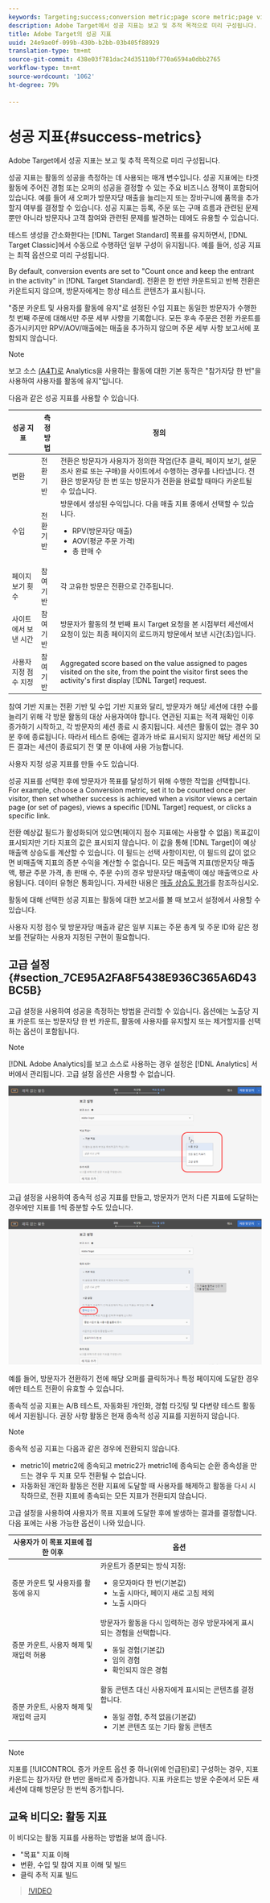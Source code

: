 ```yaml
---
keywords: Targeting;success;conversion metric;page score metric;page views metric;revenue metrics;time on site metric;estimated value;advanced settings;success metrics
description: Adobe Target에서 성공 지표는 보고 및 추적 목적으로 미리 구성됩니다.
title: Adobe Target의 성공 지표
uuid: 24e9ae0f-099b-430b-b2bb-03b405f88929
translation-type: tm+mt
source-git-commit: 438e03f781dac24d35110bf770a6594a0dbb2765
workflow-type: tm+mt
source-wordcount: '1062'
ht-degree: 79%

---
```



# 성공 지표{#success-metrics}

Adobe Target에서 성공 지표는 보고 및 추적 목적으로 미리 구성됩니다.

성공 지표는 활동의 성공을 측정하는 데 사용되는 매개 변수입니다. 성공 지표에는 타겟 활동에 주어진 경험 또는 오퍼의 성공을 결정할 수 있는 주요 비즈니스 정책이 포함되어 있습니다. 예를 들어 새 오퍼가 방문자당 매출을 늘리는지 또는 장바구니에 품목을 추가할지 여부를 결정할 수 있습니다. 성공 지표는 등록, 주문 또는 구매 흐름과 관련된 문제뿐만 아니라 방문자나 고객 참여와 관련된 문제를 발견하는 데에도 유용할 수 있습니다.

테스트 생성을 간소화한다는 [!DNL Target Standard] 목표를 유지하면서, [!DNL Target Classic]에서 수동으로 수행하던 일부 구성이 유지됩니다. 예를 들어, 성공 지표는 최적 옵션으로 미리 구성됩니다.

By default, conversion events are set to &quot;Count once and keep the entrant in the activity&quot; in [!DNL Target Standard]. 전환은 한 번만 카운트되고 반복 전환은 카운트되지 않으며, 방문자에게는 항상 테스트 콘텐츠가 표시됩니다.

&quot;증분 카운트 및 사용자를 활동에 유지&quot;로 설정된 수입 지표는 동일한 방문자가 수행한 첫 번째 주문에 대해서만 주문 세부 사항을 기록합니다. 모든 후속 주문은 전환 카운트를 증가시키지만 RPV/AOV/매출에는 매출을 추가하지 않으며 주문 세부 사항 보고서에 포함되지 않습니다.

>[!NOTE]
>
>보고 소스 [(A4T)로](/help/c-integrating-target-with-mac/a4t/a4t.md) Analytics을 사용하는 활동에 대한 기본 동작은 &quot;참가자당 한 번&quot;을 사용하여 사용자를 활동에 유지&quot;입니다.

다음과 같은 성공 지표를 사용할 수 있습니다.

| 성공 지표 | 측정 방법 | 정의 |
|--- |--- |--- |
| 변환 | 전환 기반 | 전환은 방문자가 사용자가 정의한 작업(단추 클릭, 페이지 보기, 설문 조사 완료 또는 구매)을 사이트에서 수행하는 경우를 나타냅니다. 전환은 방문자당 한 번 또는 방문자가 전환을 완료할 때마다 카운트될 수 있습니다. |
| 수입 | 전환 기반 | 방문에서 생성된 수익입니다. 다음 매출 지표 중에서 선택할 수 있습니다.<ul><li>RPV(방문자당 매출)</li><li>AOV(평균 주문 가격)</li><li>총 판매 수</li></ul> |
| 페이지 보기 횟수 | 참여 기반 | 각 고유한 방문은 전환으로 간주됩니다. |
| 사이트에서 보낸 시간 | 참여 기반 | 방문자가 활동의 첫 번째 표시 Target 요청을 본 시점부터 세션에서 요청이 있는 최종 페이지의 로드까지 방문에서 보낸 시간(초)입니다. |
| 사용자 지정 점수 지정 | 참여 기반 | Aggregated score based on the value assigned to pages visited on the site, from the point the visitor first sees the activity&#39;s first display [!DNL Target] request. |

참여 기반 지표는 전환 기반 및 수입 기반 지표와 달리, 방문자가 해당 세션에 대한 수를 늘리기 위해 각 방문 활동의 대상 사용자여야 합니다. 연관된 지표는 적격 재확인 이후 증가하기 시작하고, 각 방문자의 세션 종료 시 중지됩니다. 세션은 활동이 없는 경우 30분 후에 종료됩니다. 따라서 테스트 중에는 결과가 바로 표시되지 않지만 해당 세션의 모든 결과는 세션이 종료되기 전 몇 분 이내에 사용 가능합니다.

사용자 지정 성공 지표를 만들 수도 있습니다.

성공 지표를 선택한 후에 방문자가 목표를 달성하기 위해 수행한 작업을 선택합니다. For example, choose a Conversion metric, set it to be counted once per visitor, then set whether success is achieved when a visitor views a certain page (or set of pages), views a specific [!DNL Target] request, or clicks a specific link.

전환 예상값 필드가 활성화되어 있으면(페이지 점수 지표에는 사용할 수 없음) 목표값이 표시되지만 기타 지표의 값은 표시되지 않습니다. 이 값을 통해 [!DNL Target]이 예상 매출액 상승도를 계산할 수 있습니다. 이 필드는 선택 사항이지만, 이 필드의 값이 없으면 비매출액 지표의 증분 수익을 계산할 수 없습니다. 모든 매출액 지표(방문자당 매출액, 평균 주문 가격, 총 판매 수, 주문 수)의 경우 방문자당 매출액이 예상 매출액으로 사용됩니다. 데이터 유형은 통화입니다. 자세한 내용은 [매출 상승도 평가](/help/administrating-target/r-target-account-preferences/estimating-lift-in-revenue.md)를 참조하십시오.

활동에 대해 선택한 성공 지표는 활동에 대한 보고서를 볼 때 보고서 설정에서 사용할 수 있습니다.

사용자 지정 점수 및 방문자당 매출과 같은 일부 지표는 주문 총계 및 주문 ID와 같은 정보를 전달하는 사용자 지정된 구현이 필요합니다.

## 고급 설정 {#section_7CE95A2FA8F5438E936C365A6D43BC5B}

고급 설정을 사용하여 성공을 측정하는 방법을 관리할 수 있습니다. 옵션에는 노출당 지표 카운트 또는 방문자당 한 번 카운트, 활동에 사용자를 유지할지 또는 제거할지를 선택하는 옵션이 포함됩니다.

>[!NOTE]
>
>[!DNL Adobe Analytics]를 보고 소스로 사용하는 경우 설정은 [!DNL Analytics] 서버에서 관리됩니다. 고급 설정 옵션은 사용할 수 없습니다.

![고급 설정 드롭다운](/help/c-activities/r-success-metrics/assets/Menu_AdvancedSettings.png)

고급 설정을 사용하여 종속적 성공 지표를 만들고, 방문자가 먼저 다른 지표에 도달하는 경우에만 지표를 1씩 증분할 수도 있습니다.

![종속성 추가](/help/c-activities/r-success-metrics/assets/UI_dep_success_metric.png)

예를 들어, 방문자가 전환하기 전에 해당 오퍼를 클릭하거나 특정 페이지에 도달한 경우에만 테스트 전환이 유효할 수 있습니다.

종속적 성공 지표는 A/B 테스트, 자동화된 개인화, 경험 타깃팅 및 다변량 테스트 활동에서 지원됩니다. 권장 사항 활동은 현재 종속적 성공 지표를 지원하지 않습니다.

>[!NOTE]
>
>종속적 성공 지표는 다음과 같은 경우에 전환되지 않습니다.

* metric1이 metric2에 종속되고 metric2가 metric1에 종속되는 순환 종속성을 만드는 경우 두 지표 모두 전환될 수 없습니다.
* 자동화된 개인화 활동은 전환 지표에 도달할 때 사용자를 해제하고 활동을 다시 시작하므로, 전환 지표에 종속되는 모든 지표가 전환되지 않습니다.

고급 설정을 사용하여 사용자가 목표 지표에 도달한 후에 발생하는 결과를 결정합니다. 다음 표에는 사용 가능한 옵션이 나와 있습니다.

| 사용자가 이 목표 지표에 접한 이후 | 옵션 |
|--- |--- |
| 증분 카운트 및 사용자를 활동에 유지 | 카운트가 증분되는 방식 지정:<ul><li>응모자마다 한 번(기본값)</li><li>노출 시마다, 페이지 새로 고침 제외</li><li>노출 시마다</li></ul> |
| 증분 카운트, 사용자 해제 및 재입력 허용 | 방문자가 활동을 다시 입력하는 경우 방문자에게 표시되는 경험을 선택합니다.<ul><li>동일 경험(기본값)</li><li>임의 경험</li><li>확인되지 않은 경험</li></ul> |
| 증분 카운트, 사용자 해제 및 재입력 금지 | 활동 콘텐츠 대신 사용자에게 표시되는 콘텐츠를 결정합니다.<ul><li>동일 경험, 추적 없음(기본값)</li><li>기본 콘텐츠 또는 기타 활동 콘텐츠</li></ul> |

>[!NOTE]
>
>지표를 [!UICONTROL 증가 카운트 옵션 중 하나(위에 언급된)로] 구성하는 경우, 지표 카운트는 참가자당 한 번만 올바르게 증가합니다. 지표 카운트는 방문 수준에서 모든 새 세션에 대해 방문당 한 번씩 증가합니다.

## 교육 비디오: 활동 지표

이 비디오는 활동 지표를 사용하는 방법을 보여 줍니다.

* &quot;목표&quot; 지표 이해
* 변환, 수입 및 참여 지표 이해 및 빌드
* 클릭 추적 지표 빌드

>[!VIDEO](https://video.tv.adobe.com/v/17380)